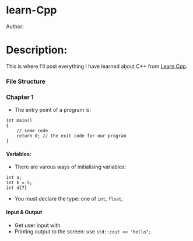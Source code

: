 # learn-Cpp
Author:

# Description:
This is where I'll post everything I have learned about C++ from [Learn Cpp](https://www.learncpp.com/).

### File Structure

### Chapter 1
- The entry point of a program is:
```
int main()
{
    // some code
    return 0; // the exit code for our program
}
```
#### Variables:
- There are varous ways of initialising variables:
```
int a;
int b = 5;
int d{7}
```
- You must declare the type: one of `int`, `float`,

#### Input  & Output
- Get user input with 
- Printing output to the screen: use `std::cout << "hello";`